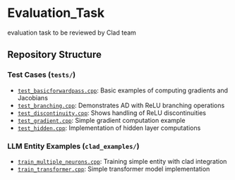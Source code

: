 # Evaluation_Task
evaluation task to be reviewed by Clad team
## Repository Structure

### Test Cases (`tests/`)
- [`test_basicforwardpass.cpp`](tests/test_basicforwardpass.cpp): Basic examples of computing gradients and Jacobians
- [`test_branching.cpp`](tests/test_branching.cpp): Demonstrates AD with ReLU branching operations
- [`test_discontinuity.cpp`](tests/test_discontinuity.cpp): Shows handling of ReLU discontinuities
- [`test_gradient.cpp`](tests/test_gradient.cpp): Simple gradient computation example
- [`test_hidden.cpp`](tests/test_hidden.cpp): Implementation of hidden layer computations

### LLM Entity Examples (`clad_examples/`)
- [`train_multiple_neurons.cpp`](clad_examples/train_multiple_neurons.cpp): Training simple entity with clad integration
- [`train_transformer.cpp`](clad_examples/train_transformer.cpp): Simple transformer model implementation

